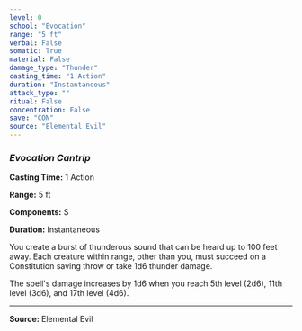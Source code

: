 ```yaml
---
level: 0
school: "Evocation"
range: "5 ft"
verbal: False
somatic: True
material: False
damage_type: "Thunder"
casting_time: "1 Action"
duration: "Instantaneous"
attack_type: ""
ritual: False
concentration: False
save: "CON"
source: "Elemental Evil"
---
```


### *Evocation Cantrip*

**Casting Time:** 1 Action

**Range:** 5 ft

**Components:** S

**Duration:** Instantaneous

You create a burst of thunderous sound that can be heard up to 100 feet away. Each creature within range, other than you, must succeed on a Constitution saving throw or take 1d6 thunder damage.
 
 The spell's damage increases by 1d6 when you reach 5th level (2d6), 11th level (3d6), and 17th level (4d6).

---
**Source:** Elemental Evil
